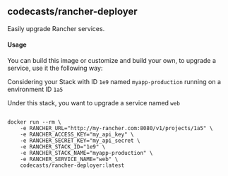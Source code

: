 ## codecasts/rancher-deployer

Easily upgrade Rancher services.

#### Usage

You can build this image or customize and build your own, to upgrade a service, use it the following way:

Considering your Stack with ID `1e9` named `myapp-production` running on a environment ID `1a5`

Under this stack, you want to upgrade a service named `web`

```

docker run --rm \
    -e RANCHER_URL="http://my-rancher.com:8080/v1/projects/1a5" \
    -e RANCHER_ACCESS_KEY="my_api_key" \
    -e RANCHER_SECRET_KEY="my_api_secret \
    -e RANCHER_STACK_ID="1e9" \
    -e RANCHER_STACK_NAME="myapp-production" \
    -e RANCHER_SERVICE_NAME="web" \
    codecasts/rancher-deployer:latest
``` 
